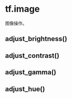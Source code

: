 # tf.image

图像操作。

## adjust_brightness()

## adjust_contrast()

## adjust_gamma()

## adjust_hue()

